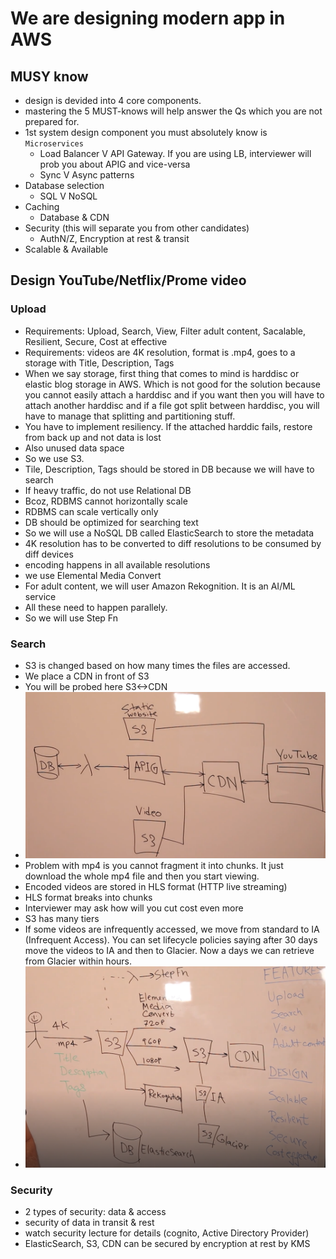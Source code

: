 # We are designing modern app in AWS

## MUSY know
- design is devided into 4 core components.
- mastering the 5 MUST-knows will help answer the Qs which you are not prepared for.
- 1st system design component you must absolutely know is `Microservices`
    - Load Balancer V API Gateway. If you are using LB, interviewer will prob you about APIG and vice-versa
    - Sync V Async patterns
- Database selection
    - SQL V NoSQL
- Caching
    - Database & CDN
- Security (this will separate you from other candidates)
    - AuthN/Z, Encryption at rest & transit
- Scalable & Available

## Design YouTube/Netflix/Prome video
### Upload
- Requirements: Upload, Search, View, Filter adult content, Sacalable, Resilient, Secure, Cost at effective
- Requirements: videos are 4K resolution, format is .mp4, goes to a storage with Title, Description, Tags
- When we say storage, first thing that comes to mind is harddisc or elastic blog storage in AWS. Which is not good for the solution because you cannot easily attach a harddisc and if you want then you will have to attach another harddisc and if a file got split between harddisc, you will have to manage that splitting and partitioning stuff.
- You have to implement resiliency. If the attached harddic fails, restore from back up and not data is lost
- Also unused data space
- So we use S3.
- Tile, Description, Tags should be stored in DB because we will have to search
- If heavy traffic, do not use Relational DB
- Bcoz, RDBMS cannot horizontally scale
- RDBMS can scale vertically only
- DB should be optimized for searching text
- So we will use a NoSQL DB called ElasticSearch to store the metadata
- 4K resolution has to be converted to diff resolutions to be consumed by diff devices
- encoding happens in all available resolutions
- we use Elemental Media Convert
- For adult content, we will user Amazon Rekognition. It is an AI/ML service
- All these need to happen parallely.
- So we will use Step Fn
### Search
- S3 is changed based on how many times the files are accessed.
- We place a CDN in front of S3
- You will be probed here S3<->CDN
- ![alt text](image.png)
- Problem with mp4 is you cannot fragment it into chunks. It just download the whole mp4 file and then you start viewing.
- Encoded videos are stored in HLS format (HTTP live streaming)
- HLS format breaks into chunks
- Interviewer may ask how will you cut cost even more
- S3 has many tiers
- If some videos are infrequently accessed, we move from standard to IA (Infrequent Access). You can set lifecycle policies saying after 30 days move the videos to IA and then to Glacier. Now a days we can retrieve from Glacier within hours.
- ![alt text](image-1.png)
### Security
- 2 types of security: data & access
- security of data in transit & rest
- watch security lecture for details (cognito, Active Directory Provider)
- ElasticSearch, S3, CDN can be secured by encryption at rest by KMS